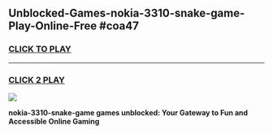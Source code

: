 
## Unblocked-Games-nokia-3310-snake-game-Play-Online-Free #coa47
<h3>
<a href="https://us.freeplayer.one?title=nokia-3310-snake-game&ref=10M">CLICK TO PLAY</a></h3>
<hr>

<h3>
<a href="https://us.freeplayer.one?title=nokia-3310-snake-game&ref=10M">CLICK 2 PLAY</a>
  
</h3>

<a href="https://us.freeplayer.one?title=nokia-3310-snake-game&ref=10M"><img src="https://clearcache.store/games.png"></a>


**nokia-3310-snake-game games unblocked: Your Gateway to Fun and Accessible Online Gaming**
